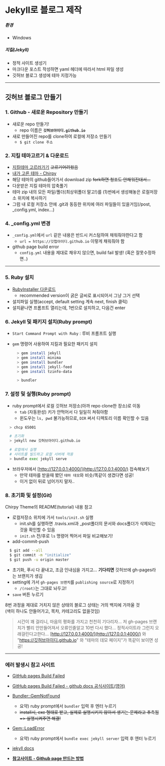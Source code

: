 # Jekyll로 블로그 제작

##### 환경

- Windows

##### 지킬(Jekyll)

- 정적 사이트 생성기
- 마크다운 포스트 작성하면 yaml 헤더에 따라서 html 파일 생성
- 깃허브 블로그 생성에 테마 지정가능

---

## 깃허브 블로그 만들기
 
### 1. Github - 새로운 Repository 만들기

- 새로운 repo 만들기!
  - repo 이름은 **`깃허브아이디.github.io`**
- 새로 만들어진 repo를 clone하여 로컬에 저장소 만들기
  - `$ git clone 주소`

### 2. 지킬 테마고르기 & 다운로드

- [지킬테마 고르러가기](http://jekyllthemes.org/) ~~고르기어려웠음~~
- [내가 고른 테마 - Chirpy](https://github.com/cotes2020/jekyll-theme-chirpy/)
- 해당 테마의 github들어가서 download zip ~~fork하면 청포도 안채워진대서...~~
- 다운받은 지킬 테마의 압축풀기
- 테마 zip 내의 모든 파일/폴더(최상위폴더 말고!)를 (1)번에서 생성해놓은 로컬저장소 위치에 복사하기
- 그럼 내 로컬 저장소 안에 .git과 동등한 위치에 여러 파일들이 있을거임(/post, _config.yml, index...)

### 4. _config.yml 변경

- `_config.yml`에서 `url` 같은 내용은 반드시 커스텀하여 채워줘야한다고 함
  - `url = https://깃헙아이디.github.io` 이렇게 채워줘야 함
- github page build error
  - `config.yml` 내용을 제대로 채우지 않으면, build fail 발생! (혹은 잘못수정하면..)

---

### 5. Ruby 설치

- [RubyInstaller 다운로드](https://rubyinstaller.org/downloads/)
  - recommended version이 굵은 글씨로 표시되어서 그냥 그거 선택
- 설치파일 실행(accept, default setting 계속 next, finish 클릭)
- 설치끝나면 프롬프트 열리는데, 1번으로 설치하고, 다음건 enter

### 6. Jekyll 및 패키지 설치(Ruby prompt)

- `Start Command Prompt with Ruby` : 루비 프롬프트 실행
- `gem` 명령어 사용하여 지킬과 필요한 패키지 설치

  ```bash
    > gem install jekyll
    > gem install minima
    > gem install bundler
    > gem install jekyll-feed
    > gem install tzinfo-data
  ```

  ```bash
    > bundler
  ```
  
### 7. 설정 및 실행(Ruby prompt)

- ruby prompt에서 로컬 깃허브 저장소(아까 repo clone한 장소)로 이동
  - `tab` (자동완성) 키가 안먹어서 다 일일히 쳐줘야함
  - 윈도우는 `ls, pwd` 불가능하므로, `DIR` 써서 디렉토리 이름 확인할 수 있음

```bash
  > chcp 65001

  # 초기화
  > jekyll new 깃허브아이디.github.io

  # 로컬에서 실행
  # 사이트를 빌드하고 로컬 서버에 적용
  > bundle exec jekyll serve
```

- 브라우저에서 [http://127.0.0.1:4000/](http://127.0.0.1:4000/) 접속해보기
  - 만약 테마를 받을때 봤던 `테마 데모`와 비슷/똑같이 생겼다면 성공!
  - 이거 없이 뒤로 넘어가지 말자..

### 8. 초기화 및 설정(Git)

Chirpy Theme의 README(tutorial) 내용 참고
- 로컬저장소 위치에 가서 `tools/init.sh` 실행 
  - init.sh를 실행하면 .travis.xml과 _post폴더의 문서와 docs폴더가 삭제되는 것을 확인할 수 있음
  - `init.sh` 전/후로 `ls` 명령어 찍어서 파일 비교해보기!
- add-commit-push

```bash
  $ git add --all
  $ git commit -m "initialize"
  $ git push -u origin master
```

- 초기화, 푸시 다 끝내고, 조금 인내심을 가지고... **기다리면** 깃허브에 gh-pages라는 브랜치가 생김
- setting에 가서 `gh-pages 브랜치`를 `publishing source`로 지정하기
  - `/(root)`는 그대로 놔두고!
- `save` 버튼 누르기

8번 과정을 제대로 거치지 않은 상태의 블로그 상태는 거의 백지에 가까울 것  
(색이 하나도 안들어가고, 목차, 카테고리도 없을것임)

> 시간이 꽤 걸리니, 마음의 평화를 가지고 천천히 기다리자...
> 저 gh-pages 브랜치가 빨리 안만들어져서 오류인줄알고 10번 다시 했다...
> 정적사이트라 그런지 오래걸린다고한다...
> [http://127.0.0.1:4000/](http://127.0.0.1:4000/) 와 "https://깃허브아이디.github.io" 와 "테마의 데모 페이지"가 똑같이 보이면 성공!

---

### 에러 발생시 참고 사이트

- [GitHub pages Build Failed](https://velog.io/@shg4821/%EA%B9%83%ED%97%88%EB%B8%8C-%EB%B8%94%EB%A1%9C%EA%B7%B8-%EB%A7%8C%EB%93%A4%EA%B8%B0-1.5)
- [GitHub pages Build Failed - github docs 공식사이트(영어)](https://docs.github.com/en/github/working-with-github-pages/about-jekyll-build-errors-for-github-pages-sites)
- [Bundler::GemNotFound](https://m.blog.naver.com/PostView.nhn?blogId=cyydo96&logNo=221588642260&proxyReferer=https:%2F%2Fwww.google.com%2F)
  -  요약) ruby prompt에서 `bundler` 입력 후 엔터 누르기
  -  ~~install시, exe 형태로 받고, 실제로 실행시키지 않아서 생기는 문제라고 추측됨 => 실행시켜주면 해결!~~
- [Gem::LoadError](https://kwonsoonwoo.github.io/etc/2018/09/03/jekyll-serve-%EC%97%90%EB%9F%AC-%ED%95%B4%EA%B2%B0.html)
  - 요약) ruby prompt에서 `bundle exec jekyll server` 입력 후 엔터 누르기
- [jekyll docs](https://jekyllrb-ko.github.io/docs/)

- **[참고사이트 - Github page 만드는 방법](https://yoon6.github.io/posts/make-github-pages/#%EC%B4%88%EA%B8%B0%ED%99%94-%EC%B4%88%EA%B8%B0%EC%84%A4%EC%A0%95)**